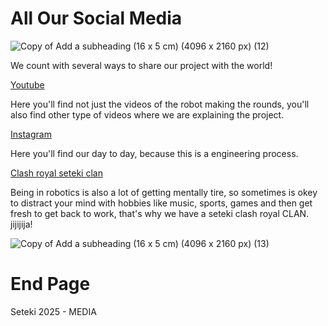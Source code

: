 # All Our Social Media

![Copy of Add a subheading (16 x 5 cm) (4096 x 2160 px) (12)](https://github.com/user-attachments/assets/0a183ebb-32d0-4672-95f8-b2cb919e6a4d)

We count with several ways to share our project with the world!

[Youtube](https://www.youtube.com/@setekiteam)

Here you'll find not just the videos of the robot making the rounds, you'll also find other type of videos where we are explaining the project.

[Instagram](https://www.instagram.com/setekiteam/)

Here you'll find our day to day, because this is a engineering process.

[Clash royal seteki clan](https://link.clashroyale.com/invite/clan/es?tag=G8YULLJP&token=3jhdxkac&platform=iOS)

Being in robotics is also a lot of getting mentally tire, so sometimes is okey to distract your mind with hobbies like music, sports, games and then get fresh to get back to work, that's why we have a seteki clash royal CLAN. jijijija!

![Copy of Add a subheading (16 x 5 cm) (4096 x 2160 px) (13)](https://github.com/user-attachments/assets/fa5e273e-b8b3-40f9-81e4-4c9dd02d4938)

# End Page
Seteki 2025 - MEDIA
